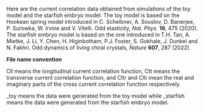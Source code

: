 Here are the current correlation data obtained from simulations of the toy model and the starfish embryo model. 
The toy model is based on the Hookean spring model introduced in C. Scheibner, A. Souslov, D. Banerjee, P. Surowka, W. Irvine and V. Vitelli. Odd elasticity, _Nat. Phys._ **16**, 475 (2020). 
The starfish embryo model is based on the one introduced in T.H. Tan, A. Mietke, J. Li, Y. Chen, H. Higinbotham, P.J. Foster, S. Gokhale, J. Dunkel and N. Fakhri. Odd dynamics of living chiral crystals, _Nature_ **607**, 287 (2022).

**File name convention**

Cll means the longitudinal current correlation function, Ctt means the transverse current correlation function, and Cltr and Clti mean the real and imaginary parts of the cross current correlation function respectively.

_toy means the data were generated from the toy model while _starfish means the data were generated from the starfish embryo model.



